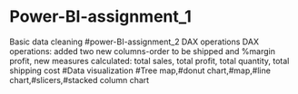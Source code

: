 # Power-BI-assignment_1
Basic data cleaning
#power-BI-assignment_2
DAX operations
DAX operations: added two new columns-order to be shipped and %margin profit, new measures calculated: total sales, total profit, total quantity, total shipping cost
#Data visualization #Tree map,#donut chart,#map,#line chart,#slicers,#stacked column chart
